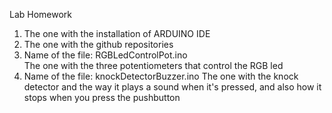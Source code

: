 Lab Homework
1. The one with the installation of ARDUINO IDE
2. The one with the github repositories
3. Name of the file: RGBLedControlPot.ino	 
	The one with the three potentiometers that control the RGB led
4. Name of the file: knockDetectorBuzzer.ino
	The one with the knock detector and the way it plays a sound when it's pressed, and also how it stops when you press the pushbutton
